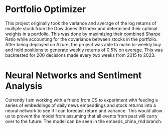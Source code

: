 # Portfolio Optimizer 

This project originally took the variance and average of the log returns of multiple stock from the Dow Jones 30 Index and determined their optimal weights in a portfolio. This was done by maximizing their combined Sharpe Ratio while accounting for the covariance between stocks in the portfolio. After being deployed on Azure, the project was able to make bi-weekly buy and hold positions to generate weekly returns of 0.5% on average. This was backtested for 200 decisions made every two weeks from 2015 to 2023.

# Neural Networks and Sentiment Analysis

Currently I am working with a friend from CS to experiment with feeding a series of embeddings of daily news embeddings and stock returns into a neural network to see if I can forecast return and variance. This would allow us to prevent the model from assuming that all events from past will carry over to the future. The model can be seen in the embeds_china_rnd branch. 
